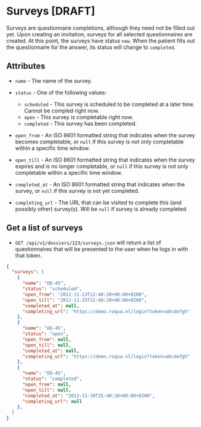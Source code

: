 Surveys [DRAFT]
===============

Surveys are questionnaire completions, although they need not be filled out yet. Upon creating an invitation, surveys for all selected questionnaires are created. At this point, the surveys have status `new`. When the patient fills out the questionnaire for the answer, its status will change to `completed`.

## Attributes

  * `name`      - The name of the survey.
  * `status`    - One of the following values:

      * `scheduled` - This survey is scheduled to be completed at a later time.
                      Cannot be compled right now.
      * `open`      - This survey is completable right now.
      * `completed` - This survey has been completed.

  * `open_from` - An ISO 8601 formatted string that indicates when the survey
    becomes completable, or `null` if this survey is not only completable within
    a specific time window.
  * `open_till` - An ISO 8601 formatted string that indicates when the survey
    expires and is no longer completable, or `null` if this survey is not only
    completable within a specific time window.
  * `completed_at` - An ISO 8601 formatted string that indicates when the survey,
    or `null` if this survey is not yet completed.
  * `completing_url` - The URL that can be visited to complete this (and possibly
    other) survey(s). Will be `null` if survey is already completed.

## Get a list of surveys

* `GET /api/v1/dossiers/123/surveys.json` will return a list of questionnaires that will
  be presented to the user when he logs in with that token.

```json
{
  "surveys": [
    {
      "name": "OQ-45",
      "status": "scheduled",
      "open_from": "2012-11-23T12:40:20+00:00+0200",
      "open_till": "2012-11-25T12:40:20+00:00+0200",
      "completed_at": null,
      "completing_url": "https://demo.roqua.nl/login?token=abcdefgh"
    },
    {
      "name": "OQ-45",
      "status": "open",
      "open_from": null,
      "open_till": null,
      "completed_at": null,
      "completing_url": "https://demo.roqua.nl/login?token=abcdefgh"
    },
    {
      "name": "OQ-45",
      "status": "completed",
      "open_from": null,
      "open_till": null,
      "completed_at": "2012-11-20T15:40:20+00:00+0200",
      "completing_url": null
    },
  ]
}
```